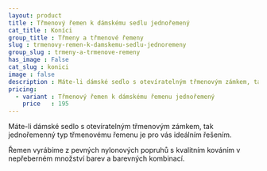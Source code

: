 ```yaml
---
layout: product
title : Třmenový řemen k dámskému sedlu jednořemený
cat_title : Koníci
group_title : Třmeny a třmenové řemeny
slug : trmenovy-remen-k-damskemu-sedlu-jednoremeny
group_slug : trmeny-a-trmenove-remeny
has_image : False
cat_slug : konici
image : false
description : Máte-li dámské sedlo s otevíratelným třmenovým zámkem, tak jednořemenný typ třmenovému řemenu je pro vás ideálním řešením.
pricing:
  - variant : Třmenový řemen k dámskému řemenu jednořemený
    price   : 195
---
```


Máte-li dámské sedlo s otevíratelným třmenovým zámkem, tak jednořemenný typ třmenovému řemenu je pro vás ideálním řešením.

Řemen vyrábíme z pevných nylonových popruhů s kvalitním kováním v nepřeberném množství barev a barevných kombinací.

